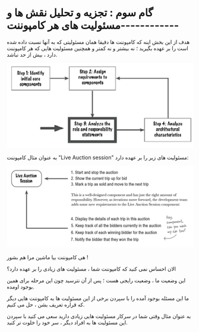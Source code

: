 # گام سوم : تجزیه و تحلیل نقش ها و مسئولیت های هر کامپوننت------------

هدف از این بخش اینه که کامپوننت ها دقیقا همان مسئولیتی که به آنها نسبت داده شده است را بر عهده بگیرید ؛ نه بیشتر و نه کمتر و همچنین مسئولیت هایی که هر کامپوننت دارد ، بیش از حد نباشد.

![](./Images/Pasted%20image%2020240405203944.png)

به عنوان مثال کامپوننت "Live Auction session" مسئولیت های زیر را بر عهده دارد:

![](./Images/Pasted%20image%2020240405204152.png)

هی کامپوننت بیا ماشین مرا هم بشور !

الان احساس نمی کنید که کامپوننت شما ، مسئولیت های زیادی را بر عهده دارد؟ 

این وضعیت ما ، وضعیت رایجی هست ؛ پس از آن نترسید چون این مرحله برای همین بوجود اومده.

ما این مسئله بوجود آمده را با سپردن برخی از این مسئولیت ها به کامپوننت هایی دیگر که قراره تعریف بشن ، حل می کنیم.

به عنوان مثال وقتی شما در سرکار مسئولیت هایی زیادی دارید سعی می کنید با سپردن این مسئولیت ها به افراد دیگر ، سر خود را خلوت تر کنید.

